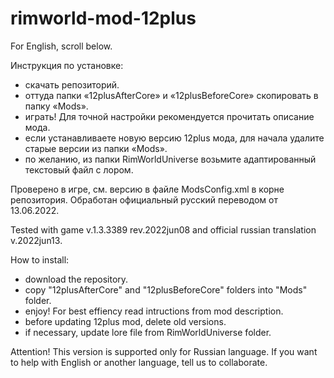 # rimworld-mod-12plus

For English, scroll below.

Инструкция по установке: 

- скачать репозиторий.
- оттуда папки «12plusAfterCore» и «12plusBeforeCore» скопировать в папку «Mods».
- играть! Для точной настройки рекомендуется прочитать описание мода.
- если устанавливаете новую версию 12plus мода, для начала удалите старые версии из папки «Mods».
- по желанию, из папки RimWorldUniverse возьмите адаптированный текстовый файл c лором.

Проверено в игре, см. версию в файле ModsConfig.xml в корне репозитория. Обработан официальный русский переводом от 13.06.2022.

Tested with game v.1.3.3389 rev.2022jun08 and official russian translation v.2022jun13.

How to install:
- download the repository.
- copy "12plusAfterCore" and "12plusBeforeCore" folders into "Mods" folder.
- enjoy! For best effiency read intructions from mod description.
- before updating 12plus mod, delete old versions.
- if necessary, update lore file from RimWorldUniverse folder.

Attention! This version is supported only for Russian language. If you want to help with English or another language, tell us to collaborate.
